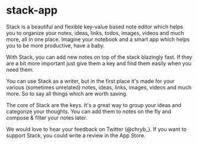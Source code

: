 # stack-app

Stack is a beautiful and flexible key-value based note editor which helps you to organize your notes, ideas, links, todos, images, videos and much more, all in one place.
Imagine your notebook and a smart app which helps you to be more productive, have a baby.

With Stack, you can add new notes on top of the stack blazingly fast. If they are a bit more important just give them a key and find them easily when you need them.

You can use Stack as a writer, but in the first place it's made for your various (sometimes unrelated) notes, ideas, links, images, videos and much more. So to say all things which are worth saving.

The core of Stack are the keys. It's a great way to group your ideas and categorize your thoughts. You can add them to notes on the fly and compose & filter your notes later.

We would love to hear your feedback on Twitter (@chryb_). If you want to support Stack, you could write a review in the App Store.
